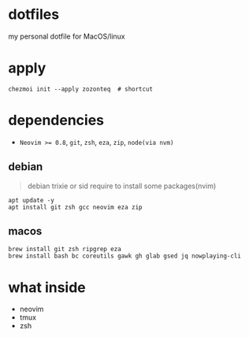 # dotfiles
my personal dotfile for MacOS/linux
# apply
```shell
chezmoi init --apply zozonteq  # shortcut
```
# dependencies
- `Neovim >= 0.8`, `git`, `zsh`, `eza`, `zip`, `node(via nvm)`
## debian
> debian trixie or sid require to install some packages(nvim)
```
apt update -y
apt install git zsh gcc neovim eza zip 
```
## macos 
```shell
brew install git zsh ripgrep eza 
brew install bash bc coreutils gawk gh glab gsed jq nowplaying-cli
```
# what inside
- neovim
- tmux
- zsh
